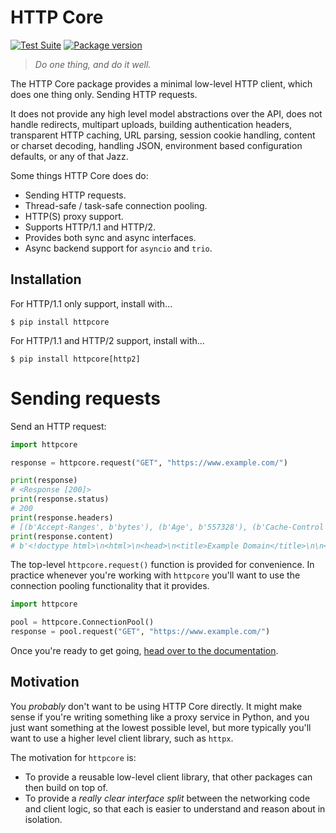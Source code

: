 # HTTP Core

[![Test Suite](https://github.com/encode/httpcore/workflows/Test%20Suite/badge.svg)](https://github.com/encode/httpcore/actions)
[![Package version](https://badge.fury.io/py/httpcore.svg)](https://pypi.org/project/httpcore/)

> *Do one thing, and do it well.*

The HTTP Core package provides a minimal low-level HTTP client, which does
one thing only. Sending HTTP requests.

It does not provide any high level model abstractions over the API,
does not handle redirects, multipart uploads, building authentication headers,
transparent HTTP caching, URL parsing, session cookie handling,
content or charset decoding, handling JSON, environment based configuration
defaults, or any of that Jazz.

Some things HTTP Core does do:

* Sending HTTP requests.
* Thread-safe / task-safe connection pooling.
* HTTP(S) proxy support.
* Supports HTTP/1.1 and HTTP/2.
* Provides both sync and async interfaces.
* Async backend support for `asyncio` and `trio`.

## Installation

For HTTP/1.1 only support, install with...

```shell
$ pip install httpcore
```

For HTTP/1.1 and HTTP/2 support, install with...

```shell
$ pip install httpcore[http2]
```

# Sending requests

Send an HTTP request:

```python
import httpcore

response = httpcore.request("GET", "https://www.example.com/")

print(response)
# <Response [200]>
print(response.status)
# 200
print(response.headers)
# [(b'Accept-Ranges', b'bytes'), (b'Age', b'557328'), (b'Cache-Control', b'max-age=604800'), ...]
print(response.content)
# b'<!doctype html>\n<html>\n<head>\n<title>Example Domain</title>\n\n<meta charset="utf-8"/>\n ...'
```

The top-level `httpcore.request()` function is provided for convenience. In practice whenever you're working with `httpcore` you'll want to use the connection pooling functionality that it provides.

```python
import httpcore

pool = httpcore.ConnectionPool()
response = pool.request("GET", "https://www.example.com/")
```

Once you're ready to get going, [head over to the documentation](https://www.encode.io/httpcore/).

## Motivation

You *probably* don't want to be using HTTP Core directly. It might make sense if
you're writing something like a proxy service in Python, and you just want
something at the lowest possible level, but more typically you'll want to use
a higher level client library, such as `httpx`.

The motivation for `httpcore` is:

* To provide a reusable low-level client library, that other packages can then build on top of.
* To provide a *really clear interface split* between the networking code and client logic,
  so that each is easier to understand and reason about in isolation.
